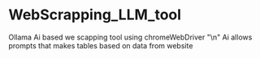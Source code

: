 # WebScrapping_LLM_tool

Ollama Ai based we scapping tool using chromeWebDriver "\n"
Ai allows prompts that makes tables based on data from website
